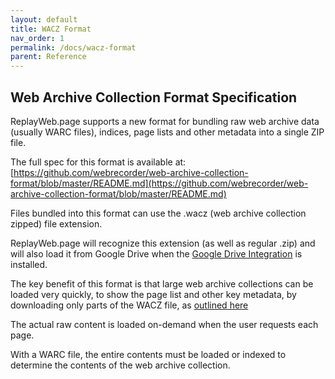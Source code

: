 ```yaml
---
layout: default
title: WACZ Format
nav_order: 1
permalink: /docs/wacz-format
parent: Reference
---
```


## Web Archive Collection Format Specification

ReplayWeb.page supports a new format for bundling raw web archive data (usually WARC files), indices,
page lists and other metadata into a single ZIP file.

The full spec for this format is available at: [https://github.com/webrecorder/web-archive-collection-format/blob/master/README.md](https://github.com/webrecorder/web-archive-collection-format/blob/master/README.md)

Files bundled into this format can use the .wacz (web archive collection zipped) file extension.

ReplayWeb.page will recognize this extension (as well as regular .zip) and will also load it from Google Drive when the
[Google Drive Integration](https://gsuite.google.com/u/2/marketplace/app/replaywebpage/160798412227) is installed.

The key benefit of this format is that large web archive collections can be loaded very quickly, to show the page list
and other key metadata, by downloading only parts of the WACZ file, as [outlined here](https://github.com/webrecorder/web-archive-collection-format/blob/master/README.md#appendix-a-use-case-random-access-to-web-archives-in-zip)

The actual raw content is loaded on-demand when the user requests each page.

With a WARC file, the entire contents must be loaded or indexed to determine the contents of the web archive collection.